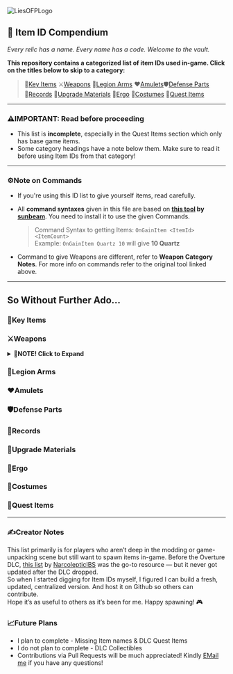 ![LiesOFPLogo](https://www.liesofp.com/_next/image?url=https%3A%2F%2Fwww.datocms-assets.com%2F150395%2F1737984357-image-2-2.png&w=256&q=100)
## 🧭 Item ID Compendium
_Every relic has a name. Every name has a code. Welcome to the vault._

**This repository contains a categorized list of item IDs used in-game. Click on the titles below to skip to a category:**
> 🔑[Key Items](#key-items) ⚔️[Weapons](#weapons) 🦾[Legion Arms](#legion-arms) ♥️[Amulets](#amulets)🛡️[Defense Parts](#defense-parts) <br>
> 📀[Records](#records) 🌙[Upgrade Materials](#upgrade-materials) 💎[Ergo](#ergo) 🧥[Costumes](#costumes) 📜[Quest Items](#quest-items)
---

### ⚠️IMPORTANT: Read before proceeding
- This list is **incomplete**, especially in the Quest Items section which only has base game items.
- Some category headings have a note below them. Make sure to read it before using Item IDs from that category!
---

### ⚙️Note on Commands
- If you're using this ID list to give yourself items, read carefully.
- All **command syntaxes** given in this file are based on **[this tool](https://fearlessrevolution.com/viewtopic.php?f=4&t=25815) by [sunbeam](https://fearlessrevolution.com/memberlist.php?mode=viewprofile&u=12587&sid=7e28eac477c840641d12dc752638bac1)**. You need to install it to use the given Commands.

  > Command Syntax to getting Items: `OnGainItem <ItemId> <ItemCount>`<br>
  > Example: `OnGainItem Quartz 10` will give **10 Quartz**
- Command to give Weapons are different, refer to **Weapon Category Notes**. For more info on commands refer to the original tool linked above.
---

## So Without Further Ado...

### 🔑Key Items

### ⚔Weapons

<details>
<summary><strong>📝NOTE! Click to Expand</strong></summary>
  
#### IMPORTANT! Given Item IDs in this category **do not give the entire weapon** but only the `Blade` part of the weapon. 
To get a Complete Weapon you need to get both the `Blade` and the `Handle` part of the weapon. For every weapon the blade part is represented by `BLD` and the handle part is represented by `HND` in the Item ID.
#### Command Syntax:
> To get a complete weapon: `giveweapon <Handle ID> <Blade ID> <quantity>` <br>
> To get a particular weapon part: `giveitem <Handle ID OR Blade ID> <quantity>`
  
#### Example:
> Item ID `WP_PC_BLD_Saber` will give the `Puppet's Saber Blade` <br>
> Item ID `WP_PC_HND_Saber` will give the `Puppet's Saber Handle`
> 
> Therefore to get a complete Puppets Saber the command is: `giveweapon WP_PC_HND_Saber WP_PC_BLD_Saber 1`

This is also true for special weapons that do not allow splitting the blade and the handle. But using commands it is possible to get only one part thus allowing Weapon Assembly with special weapon parts too.

#### Example:
>	Item ID `WP_PC_BLD_RoseSword` will give the `Monad's Sword` _(The name will be `Monad's Sword` but it will only be the Blade)_ <br>
> Item ID `WP_PC_HND_RoseSword` will give the `Monad's Sword` _(The name will be `Monad's Sword` but it will only be the Handle)_
>
>	Therefore to get a complete Monads Sword the command is: `giveweapon WP_PC_HND_RoseSword WP_PC_BLD_RoseSword 1`
</details>

### 🦾Legion Arms
### ♥Amulets
### 🛡Defense Parts
### 📀Records
### 🌙Upgrade Materials
### 💎Ergo
### 🧥Costumes
### 📜Quest Items
---

### ✍️Creator Notes
This list primarily is for players who aren’t deep in the modding or game-unpacking scene but still want to spawn items in-game. Before the Overture DLC, [this list](https://fearlessrevolution.com/viewtopic.php?p=317058#p317058) by [NarcolepticIBS](https://fearlessrevolution.com/memberlist.php?mode=viewprofile&u=170917&sid=b8be7d1e0c54b7505bfc7fd4f9a6fb06) was the go-to resource — but it never got updated after the DLC dropped.<br>
So when I started digging for Item IDs myself, I figured I can build a fresh, updated, centralized version. And host it on Github so others can contribute.<br>
Hope it’s as useful to others as it’s been for me. Happy spawning! 🎮

### 📈Future Plans
- I plan to complete - Missing Item names & DLC Quest Items
- I do not plan to complete - DLC Collectibles
- Contributions via Pull Requests will be much appreciated! Kindly [EMail me](mailto:pryor.e.t.x100@gmail.com) if you have any questions!


